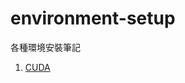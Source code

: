 # environment-setup
各種環境安裝筆記

1. [CUDA](https://github.com/scott0127/environment-setup/wiki/CUDA-&-CUDnn-(win10))
